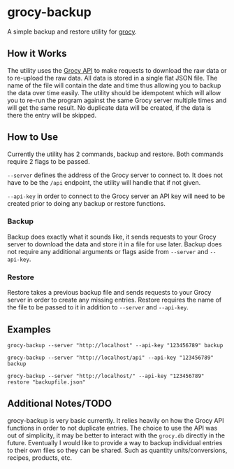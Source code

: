 # grocy-backup
A simple backup and restore utility for [grocy](https://github.com/grocy/grocy).

## How it Works
The utility uses the [Grocy API](https://demo.grocy.info/api) to make requests to download the raw data or to re-upload the raw data.
All data is stored in a single flat JSON file. The name of the file will contain the date and time thus allowing you to backup the data over time easily.
The utility should be idempotent which will allow you to re-run the program against the same Grocy server multiple times and will get the same result.
No duplicate data will be created, if the data is there the entry will be skipped.

## How to Use
Currently the utility has 2 commands, backup and restore.
Both commands require 2 flags to be passed.

`--server` defines the address of the Grocy server to connect to. It does not have to be the `/api` endpoint, the utility will handle that if not given.

`--api-key` in order to connect to the Grocy server an API key will need to be created prior to doing any backup or restore functions.

### Backup
Backup does exactly what it sounds like, it sends requests to your Grocy server to download the data and store it in a file for use later.
Backup does not require any additional arguments or flags aside from `--server` and `--api-key`.

### Restore
Restore takes a previous backup file and sends requests to your Grocy server in order to create any missing entries.
Restore requires the name of the file to be passed to it in addition to `--server` and `--api-key`.

## Examples
`grocy-backup --server "http://localhost" --api-key "123456789" backup`

`grocy-backup --server "http://localhost/api" --api-key "123456789" backup`

`grocy-backup --server "http://localhost/" --api-key "123456789" restore "backupfile.json"`

## Additional Notes/TODO
grocy-backup is very basic currently. It relies heavily on how the Grocy API functions in order to not duplicate entries.
The choice to use the API was out of simplicity, it may be better to interact with the `grocy.db` directly in the future.
Eventually I would like to provide a way to backup individual entries to their own files so they can be shared. Such as quantity units/conversions, recipes, products, etc.
